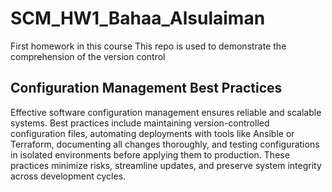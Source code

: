 # SCM_HW1_Bahaa_Alsulaiman
First homework in this course
This repo is used to demonstrate the comprehension of the version control

## Configuration Management Best Practices

Effective software configuration management ensures reliable and scalable systems. Best practices include maintaining version-controlled configuration files, automating deployments with tools like Ansible or Terraform, documenting all changes thoroughly, and testing configurations in isolated environments before applying them to production. These practices minimize risks, streamline updates, and preserve system integrity across development cycles.
